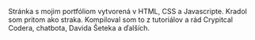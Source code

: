 Stránka s mojim portfóliom vytvorená v HTML, CSS a Javascripte. Kradol som pritom ako straka. Kompiloval som to z tutoriálov a rád Crypitcal Codera, chatbota, Davida Šeteka a ďalších.  
